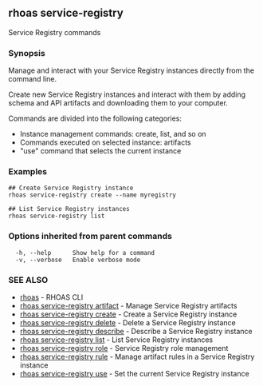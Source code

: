 ## rhoas service-registry

Service Registry commands

### Synopsis

Manage and interact with your Service Registry instances directly from the command line.

Create new Service Registry instances and interact with them by adding schema and API artifacts and downloading them to your computer.

Commands are divided into the following categories:

* Instance management commands: create, list, and so on
* Commands executed on selected instance: artifacts
* "use" command that selects the current instance


### Examples

```
## Create Service Registry instance
rhoas service-registry create --name myregistry

## List Service Registry instances
rhoas service-registry list

```

### Options inherited from parent commands

```
  -h, --help      Show help for a command
  -v, --verbose   Enable verbose mode
```

### SEE ALSO

* [rhoas](rhoas.md)	 - RHOAS CLI
* [rhoas service-registry artifact](rhoas_service-registry_artifact.md)	 - Manage Service Registry artifacts
* [rhoas service-registry create](rhoas_service-registry_create.md)	 - Create a Service Registry instance
* [rhoas service-registry delete](rhoas_service-registry_delete.md)	 - Delete a Service Registry instance
* [rhoas service-registry describe](rhoas_service-registry_describe.md)	 - Describe a Service Registry instance
* [rhoas service-registry list](rhoas_service-registry_list.md)	 - List Service Registry instances
* [rhoas service-registry role](rhoas_service-registry_role.md)	 - Service Registry role management
* [rhoas service-registry rule](rhoas_service-registry_rule.md)	 - Manage artifact rules in a Service Registry instance
* [rhoas service-registry use](rhoas_service-registry_use.md)	 - Set the current Service Registry instance

